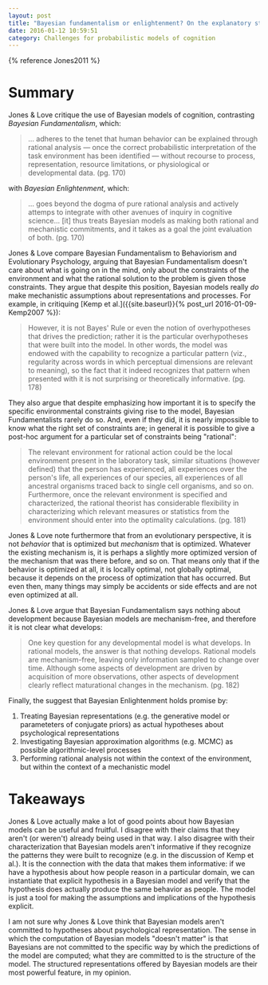 ```yaml
---
layout: post
title: "Bayesian fundamentalism or enlightenment? On the explanatory status and theoretical contributions of Bayesian models of cognition"
date: 2016-01-12 10:59:51
category: Challenges for probabilistic models of cognition
---
```


{% reference Jones2011 %}

# Summary

Jones & Love critique the use of Bayesian models of cognition, contrasting *Bayesian Fundamentalism*, which:

> ... adheres to the tenet that human behavior can be explained through rational analysis — once the correct probabilistic interpretation of the task environment has been identified — without recourse to process, representation, resource limitations, or physiological or developmental data. (pg. 170)

with *Bayesian Enlightenment*, which:

> ... goes beyond the dogma of pure rational analysis and actively attemps to integrate with other avenues of inquiry in cognitive science... [it] thus treats Bayesian models as making both rational and mechanistic commitments, and it takes as a goal the joint evaluation of both. (pg. 170)

Jones & Love compare Bayesian Fundamentalism to Behaviorism and Evolutionary Psychology, arguing that Bayesian Fundamentalism doesn't care about what is going on in the mind, only about the constraints of the environment and what the rational solution to the problem is given those constraints. They argue that despite this position, Bayesian models really *do* make mechanistic assumptions about representations and processes. For example, in critiquing [Kemp et al.]({{site.baseurl}}{% post_url 2016-01-09-Kemp2007 %}):

> However, it is not Bayes' Rule or even the notion of overhypotheses that drives the prediction; rather it is the particular overhypotheses that were built into the model. In other words, the model was endowed with the capability to recognize a particular pattern (viz., regularity across words in which perceptual dimensions are relevant to meaning), so the fact that it indeed recognizes that pattern when presented with it is not surprising or theoretically informative. (pg. 178)

They also argue that despite emphasizing how important it is to specify the specific environmental constraints giving rise to the model, Bayesian Fundamentalists rarely do so. And, even if they did, it is nearly impossible to know what the right set of constraints are; in general it is possible to give a post-hoc argument for a particular set of constraints being "rational":

> The relevant environment for rational action could be the local environment present in the laboratory task, similar situations (however defined) that the person has experienced, all experiences over the person's life, all experiences of our species, all experiences of all ancestral organisms traced back to single cell organisms, and so on. Furthermore, once the relevant environment is specified and characterized, the rational theorist has considerable flexibility in characterizing which relevant measures or statistics from the environment should enter into the optimality calculations. (pg. 181)

Jones & Love note furthermore that from an evolutionary perspective, it is not *behavior* that is optimized but *mechanism* that is optimized. Whatever the existing mechanism is, it is perhaps a slightly more optimized version of the mechanism that was there before, and so on. That means only that if the behavior is optimized at all, it is locally optimal, not globally optimal, because it depends on the process of optimization that has occurred. But even then, many things may simply be accidents or side effects and are not even optimized at all.

Jones & Love argue that Bayesian Fundamentalism says nothing about development because Bayesian models are mechanism-free, and therefore it is not clear what develops:

> One key question for any developmental model is what develops. In rational models, the answer is that nothing develops. Rational models are mechanism-free, leaving only information sampled to change over time. Although some aspects of development are driven by acquisition of more observations, other aspects of development clearly reflect maturational changes in the mechanism. (pg. 182)

Finally, the suggest that Bayesian Enlightenment holds promise by:

1. Treating Bayesian representations (e.g. the generative model or parameteters of conjugate priors) as actual hypotheses about psychological representations
2. Investigating Bayesian approximation algorithms (e.g. MCMC) as possible algorithmic-level processes
3. Performing rational analysis not within the context of the environment, but within the context of a mechanistic model

# Takeaways

Jones & Love actually make a lot of good points about how Bayesian models can be useful and fruitful. I disagree with their claims that they aren't (or weren't) already being used in that way. I also disagree with their characterization that Bayesian models aren't informative if they recognize the patterns they were built to recognize (e.g. in the discussion of Kemp et al.). It is the connection with the data that makes them informative: if we have a hypothesis about how people reason in a particular domain, we can instantiate that explicit hypothesis in a Bayesian model and verify that the hypothesis does actually produce the same behavior as people. The model is just a tool for making the assumptions and implications of the hypothesis explicit.

I am not sure why Jones & Love think that Bayesian models aren't committed to hypotheses about psychological representation. The sense in which the computation of Bayesian models "doesn't matter" is that Bayesians are not committed to the specific way by which the predictions of the model are computed; what they are committed to is the structure of the model. The structured representations offered by Bayesian models are their most powerful feature, in my opinion.
